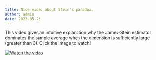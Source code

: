 ```yaml
---
title: Nice video about Stein's paradox.
author: admin
date: 2023-05-22
---
```


This video gives an intuitive explanation why the James-Stein estimator dominates the sample average when the dimension is sufficiently large (greater than 3). Click the image to watch!

[![Watch the video](https://i.ytimg.com/vi/cUqoHQDinCM/hq720.jpg?sqp=-oaymwEcCNAFEJQDSFXyq4qpAw4IARUAAIhCGAFwAcABBg==&rs=AOn4CLDTKAu_YzS0n9ifWHR1ycIpqzon9Q)](https://www.youtube.com/watch?v=cUqoHQDinCM&pp=ygUQc3RlaW4gcGhlbm9tZW5vbg%3D%3D)
